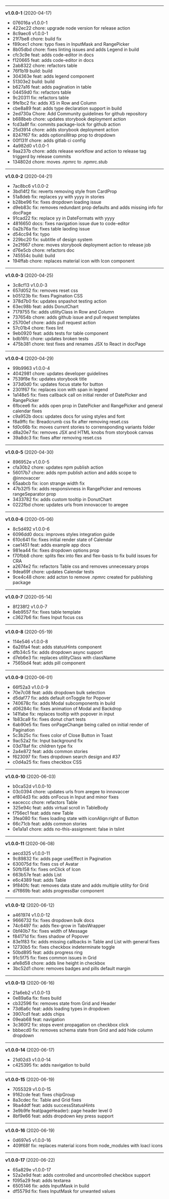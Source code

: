 
-------------------
 **v1.0.0-1**  (2020-04-17) 

* 076016a v1.0.0-1
* 422ec22 chore: upgrade node version for release action
* 8c9aec6 v1.0.0-1
* 21f7be8 chore: build fix
* f89cec1 chore: typo fixes in InputMask and RangePicker
* 8b05dbd chore: fixes linting issues and adds Legend in build
* cfc3c9e feat: adds code-editor in docs
* f120665 feat: adds code-editor in docs
* 2ab8322 chore: refactors table
* 76f1b19 build: build
* 304363e feat: adds legend component
* 51303e2 build: build
* b627a16 feat: adds pagination in table
* 04459d0 fix: refactors table
* 9c20311 fix: refactors table
* 9fe1bc2 fix: adds XS in Row and Column
* cbe8a89 feat: adds type declaration support in build
* 2ed730a Chore: Add Community guidelines for github repository
* b688beb chore: updates storybook deployment action
* fcd3a8f fix: commits package-lock for github action
* 25d3914 chore: adds storybook deployment action
* 8247f67 fix: adds optionsWrap prop to dropdown
* 00f131f chore: adds gitlab ci config
* 4a982d0 v1.0.0-1
* 9aa237b chore: adds release workflow and action to release tag triggerd by release commits
* 134802d chore: moves .npmrc to .npmrc.stub

-------------------
 **v1.0.0-2**  (2020-04-21) 

* 7ac8bc6 v1.0.0-2
* 3bd14f2 fix: reverts removing style from CardProp
* 51a8deb fix: replaces yy with yyyy in stories
* b28be96 fix: fixes dropdown loading issue
* d9eb83c fix: removes redundant prop defaults and adds missing info for docPage
* 91cad22 fix: replace yy in DateFormats with yyyy
* 4816650 docs: fixes navigation issue due to code-editor
* 0a2b76a fix: fixes table laoding issue
* d54cc94 fix: typo
* 229bc20 fix: subtitle of design system
* 2e2f667 chore: moves storybook deployment action to release job
* d76e5cb chore: refactors doc
* 745554c build: build
* 194ffab chore: replaces material icon with Icon component

-------------------
 **v1.0.0-3**  (2020-04-25) 

* 3c8cf13 v1.0.0-3
* 657d052 fix: removes reset css
* b05123b fix: fixes Pagination CSS
* 378d7b0 fix: updates snpashot testing action
* 63ec98b feat: adds DonutChart
* 7179755 fix: adds utilityClass in Row and Column
* 737654b chore: adds github issue and pull request templates
* 25700ef chore: adds pull request action
* 57c01b4 chore: fixes lint
* 9eb0920 feat: adds tests for table component
* bdb16fc chore: updates broken tests
* 475b381 chore: test fixes and renames JSX to React in docPage

-------------------
 **v1.0.0-4**  (2020-04-29) 

* 99b9963 v1.0.0-4
* 4042981 chore: updates developer guidelines
* 7539f8e fix: updates storybook title
* 373d0d0 fix: updates focus state for button
* 2301f67 fix: replaces icon with span in legend
* 1a148e5 fix: fixes callback call on initial render of DatePicker and RangePicker
* 6fbcee6 fix: adds open prop in DatePicker and RangePicker and general calendar fixes
* c9a952b docs: updates docs for using styles and font
* f8a9ffc fix: Breadcrumb css fix after removing reset.css
* fd0c66b fix: moves current stories to corrensponding variants folder
* d8a20e7 fix: removes JSX and HTML knobs from storybook canvas
* 39a8dc3 fix: fixes after removing reset.css

-------------------
 **v1.0.0-5**  (2020-04-30) 

* 896952e v1.0.0-5
* cfa30b2 chore: updates npm publish action
* 56017b7 chore: adds npm publish action and adds scope to @innovaccer
* 65aabcb fix: icon strange width fix
* 47b32f5 fix: adds responsivness in RangePicker and removes rangeSeparator prop
* 3433782 fix: adds custom tooltip in DonutChart
* 0222fbd chore: updates urls from innovaccer to aregee

-------------------
 **v1.0.0-6**  (2020-05-06) 

* 8c5d492 v1.0.0-6
* 6096dd0 docs: improves styles integration guide
* 610c641 fix: fixes initial render state of Calendar
* cae1451 feat: adds example app docs
* 981ea44 fix: fixes dropdown options prop
* f70fbb8 chore: splits flex into flex and flex-basis to fix build issues for CRA
* a2674e2 fix: refactors Table css and removes unnecessary props
* 9dea69f chore: updates Calendar tests
* 9ce4c48 chore: add acton to remove .npmrc created for publishing package

-------------------
 **v1.0.0-7**  (2020-05-14) 

* 8f238f2 v1.0.0-7
* 8eb9557 fix: fixes table template
* c3627b6 fix: fixes Input focus css

-------------------
 **v1.0.0-8**  (2020-05-19) 

* 114e546 v1.0.0-8
* 6a26fa4 feat: adds statusHints component
* dfb34c5 fix: adds dropdown async support
* d7eb6e3 fix: replaces utilityClass with className
* 7565bd4 feat: adds pill component

-------------------
 **v1.0.0-9**  (2020-06-01) 

* 66f52a3 v1.0.0-9
* 70e7c08 feat: adds dropdown bulk selection
* d5daf77 fix: adds default onToggle for Popover
* 740678c fix: adds Modal subcomponents in build
* d06284c fix: fixes animation of Modal and Backdrop
* 141fabe fix: replaces tooltip with popover in input
* 1b83ca9 fix: fixes donut chart tests
* 6ab90e5 fix: fixes onPageChange being called on initial render of Pagination
* 5c3b25c fix: fixes color of Close Button in Toast
* 9ac52a2 fix: Input background fix
* 03d78af fix: children type fix
* 2a4e872 feat: adds common stories
* f623097 fix: fixes dropdown search design and #37
* c0d4a25 fix: fixes checkbox CSS

-------------------
 **v1.0.0-10**  (2020-06-03) 

* b0ca52d v1.0.0-10
* 03c0394 chore: updates urls from aregee to innovaccer
* ef804d3 fix: adds onFocus in Input and minor fixes
* eaceccc chore: refactors Table
* 325e94c feat: adds virtual scroll in TableBody
* f756ec1 feat: adds new Table
* 3fea080 fix: fixes loading state with iconAlign:right of Button
* 66c71cb feat: adds common stories
* 0e1a1a1 chore: adds no-this-assignment: false in tslint

-------------------
 **v1.0.0-11**  (2020-06-08) 

* aecd325 v1.0.0-11
* 9c89832 fix: adds page useEffect in Pagination
* 630075d fix: fixes css of Avatar
* 50fb158 fix: fixes onClick of Icon
* 663b57e feat: adds List
* e6c4389 feat: adds Table
* 9f840fc feat: removes data state and adds multiple utility for Grid
* d7f869b feat: adds progressBar component

-------------------
 **v1.0.0-12**  (2020-06-12) 

* a461974 v1.0.0-12
* 9666732 fix: fixes dropdown bulk docs
* 74c6497 fix: adds flex-grow in TabsWrapper
* 0bf40b7 fix: fixes width of Message
* f84171d fix: fixes shadow of Popover
* 83e1f83 fix: adds missing callbacks in Table and List with general fixes
* 12730b5 fix: fixes checkbox indeterminate toggle
* 50bd895 feat: adds progress ring
* 91c5f75 fix: fixes common issues in Grid
* afe8d58 chore: adds line height in checkbox
* 3bc52d1 chore: removes badges and pills default margin

-------------------
 **v1.0.0-13**  (2020-06-16) 

* 21a6eb2 v1.0.0-13
* 0e89a6a fix: fixes build
* cb32596 fix: removes state from Grid and Header
* 73d6a6c feat: adds loading types in dropdown
* 3907cd1 feat: adds chips
* 09eab68 feat: navigation
* 3c360f2 fix: stops event propagation on checkbox click
* bbbecd0 fix: removes schema state from Grid and add hide column dropdown

-------------------
 **v1.0.0-14**  (2020-06-17) 

* 21d02d3 v1.0.0-14
* c425395 fix: adds navigation to build

-------------------
 **v1.0.0-15**  (2020-06-19) 

* 7055329 v1.0.0-15
* 9162cde feat: fixes chipGroup
* 8a3cdec fix: Table and Grid fixes
* 9ba4ddf feat: adds successStatusHints
* 3e9b9fe feat(pageHeader): page header level 0
* 8bf9e66 feat: adds dropdown key press support

-------------------
 **v1.0.0-16**  (2020-06-19) 

* 0d697e5 v1.0.0-16
* 409f68f fix: replaces material icons from node_modules with loacl icons

-------------------
 **v1.0.0-17**  (2020-06-22) 

* 65a829e v1.0.0-17
* 52a2e9d feat: adds controlled and uncontrolled checkbox support
* f095a29 feat: adds textarea
* 6505146 fix: adds InputMask in build
* df5579d fix: fixes InputMask for unwanted values
